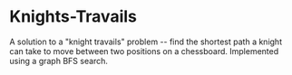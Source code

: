 # Knights-Travails
A solution to a "knight travails" problem -- find the shortest path a knight can take to move between two positions on a chessboard. Implemented using a graph BFS search.
